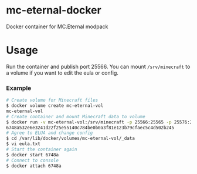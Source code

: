 # mc-eternal-docker
Docker container for MC.Eternal modpack

# Usage

Run the container and publish port 25566. You can mount `/srv/minecraft` to a volume if you want to edit the eula or config.

### Example

```bash
# Create volume for Minecraft files
$ docker volume create mc-eternal-vol
mc-eternal-vol
# Create container and mount Minecraft data to volume
$ docker run -v mc-eternal-vol:/srv/minecraft -p 25566:25565 -p 25576:25575 -p 8124:8123 -i -d --name mceternal tysseract/mc-eternal:1.3.6
6748a532e6e3241d22f25e55140c784be0b0a3f81e123b79cfaec5c4d502b245
# Agree to ELUA and change config
$ cd /var/lib/docker/volumes/mc-eternal-vol/_data
$ vi eula.txt
# Start the container again
$ docker start 6748a
# Connect to console
$ docker attach 6748a
```
